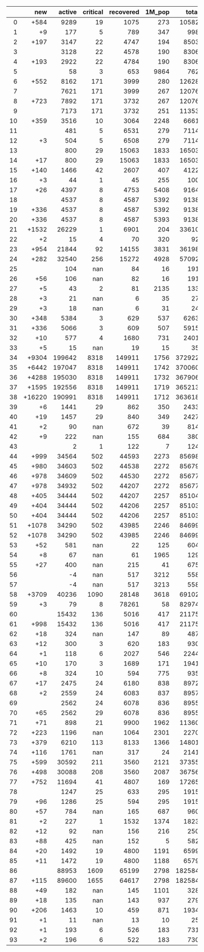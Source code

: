 |    |    new |   active |   critical |   recovered |   1M_pop |   total |
|---:|-------:|---------:|-----------:|------------:|---------:|--------:|
|  0 |   +584 |     9289 |         19 |        1075 |      273 |   10582 |
|  1 |     +9 |      177 |          5 |         789 |      347 |     998 |
|  2 |   +197 |     3147 |         22 |        4747 |      194 |    8503 |
|  3 |        |     3128 |         22 |        4578 |      190 |    8306 |
|  4 |   +193 |     2922 |         22 |        4784 |      190 |    8306 |
|  5 |        |       58 |          3 |         653 |     9864 |     762 |
|  6 |   +552 |     8162 |        171 |        3999 |      280 |   12628 |
|  7 |        |     7621 |        171 |        3999 |      267 |   12076 |
|  8 |   +723 |     7892 |        171 |        3732 |      267 |   12076 |
|  9 |        |     7173 |        171 |        3732 |      251 |   11353 |
| 10 |   +359 |     3516 |         10 |        3064 |     2248 |    6661 |
| 11 |        |      481 |          5 |        6531 |      279 |    7114 |
| 12 |     +3 |      504 |          5 |        6508 |      279 |    7114 |
| 13 |        |      800 |         29 |       15063 |     1833 |   16503 |
| 14 |    +17 |      800 |         29 |       15063 |     1833 |   16503 |
| 15 |   +140 |     1466 |         42 |        2607 |      407 |    4122 |
| 16 |     +3 |       44 |          1 |          45 |      255 |     100 |
| 17 |    +26 |     4397 |          8 |        4753 |     5408 |    9164 |
| 18 |        |     4537 |          8 |        4587 |     5392 |    9138 |
| 19 |   +336 |     4537 |          8 |        4587 |     5392 |    9138 |
| 20 |   +336 |     4537 |          8 |        4587 |     5393 |    9138 |
| 21 |  +1532 |    26229 |          1 |        6901 |      204 |   33610 |
| 22 |     +2 |       15 |          4 |          70 |      320 |      92 |
| 23 |   +954 |    21844 |         92 |       14155 |     3831 |   36198 |
| 24 |   +282 |    32540 |        256 |       15272 |     4928 |   57092 |
| 25 |        |      104 |        nan |          84 |       16 |     191 |
| 26 |    +56 |      106 |        nan |          82 |       16 |     191 |
| 27 |     +5 |       43 |          2 |          81 |     2135 |     133 |
| 28 |     +3 |       21 |        nan |           6 |       35 |      27 |
| 29 |     +3 |       18 |        nan |           6 |       31 |      24 |
| 30 |   +348 |     5384 |          3 |         629 |      537 |    6263 |
| 31 |   +336 |     5066 |          3 |         609 |      507 |    5915 |
| 32 |    +10 |      577 |          4 |        1680 |      731 |    2401 |
| 33 |     +5 |       15 |        nan |          19 |       15 |      35 |
| 34 |  +9304 |   199642 |       8318 |      149911 |     1756 |  372922 |
| 35 |  +6442 |   197047 |       8318 |      149911 |     1742 |  370060 |
| 36 |  +4288 |   195030 |       8318 |      149911 |     1732 |  367906 |
| 37 |  +1595 |   192556 |       8318 |      149911 |     1719 |  365213 |
| 38 | +16220 |   190991 |       8318 |      149911 |     1712 |  363618 |
| 39 |     +6 |     1441 |         29 |         862 |      350 |    2433 |
| 40 |    +19 |     1457 |         29 |         840 |      349 |    2427 |
| 41 |     +2 |       90 |        nan |         672 |       39 |     814 |
| 42 |     +9 |      222 |        nan |         155 |      684 |     380 |
| 43 |        |        2 |          1 |         122 |        7 |     124 |
| 44 |   +999 |    34564 |        502 |       44593 |     2273 |   85698 |
| 45 |   +980 |    34603 |        502 |       44538 |     2272 |   85679 |
| 46 |   +978 |    34609 |        502 |       44530 |     2272 |   85677 |
| 47 |   +978 |    34932 |        502 |       44207 |     2272 |   85677 |
| 48 |   +405 |    34444 |        502 |       44207 |     2257 |   85104 |
| 49 |   +404 |    34444 |        502 |       44206 |     2257 |   85103 |
| 50 |   +404 |    34444 |        502 |       44206 |     2257 |   85103 |
| 51 |  +1078 |    34290 |        502 |       43985 |     2246 |   84699 |
| 52 |  +1078 |    34290 |        502 |       43985 |     2246 |   84699 |
| 53 |    +52 |      581 |        nan |          22 |      125 |     604 |
| 54 |     +8 |       67 |        nan |          61 |     1965 |     129 |
| 55 |    +27 |      400 |        nan |         215 |       41 |     675 |
| 56 |        |       -4 |        nan |         517 |     3212 |     558 |
| 57 |        |       -4 |        nan |         517 |     3213 |     558 |
| 58 |  +3709 |    40236 |       1090 |       28148 |     3618 |   69102 |
| 59 |     +3 |       79 |          8 |       78261 |       58 |   82974 |
| 60 |        |    15432 |        136 |        5016 |      417 |   21175 |
| 61 |   +998 |    15432 |        136 |        5016 |      417 |   21175 |
| 62 |    +18 |      324 |        nan |         147 |       89 |     487 |
| 63 |    +12 |      300 |          3 |         620 |      183 |     930 |
| 64 |     +1 |      118 |          6 |        2027 |      546 |    2244 |
| 65 |    +10 |      170 |          3 |        1689 |      171 |    1941 |
| 66 |     +8 |      324 |         10 |         594 |      775 |     935 |
| 67 |    +17 |     2475 |         24 |        6180 |      838 |    8972 |
| 68 |     +2 |     2559 |         24 |        6083 |      837 |    8957 |
| 69 |        |     2562 |         24 |        6078 |      836 |    8955 |
| 70 |    +65 |     2562 |         29 |        6078 |      836 |    8955 |
| 71 |    +71 |      898 |         21 |        9900 |     1962 |   11360 |
| 72 |   +223 |     1196 |        nan |        1064 |     2301 |    2270 |
| 73 |   +379 |     6210 |        113 |        8133 |     1366 |   14801 |
| 74 |   +116 |     1761 |        nan |         317 |       24 |    2141 |
| 75 |   +599 |    30592 |        211 |        3560 |     2121 |   37355 |
| 76 |   +498 |    30088 |        208 |        3560 |     2087 |   36756 |
| 77 |   +752 |    11694 |         41 |        4807 |      169 |   17265 |
| 78 |        |     1247 |         25 |         633 |      295 |    1915 |
| 79 |    +96 |     1286 |         25 |         594 |      295 |    1915 |
| 80 |    +57 |      784 |        nan |         165 |      687 |     960 |
| 81 |     +2 |      227 |          1 |        1532 |     1374 |    1823 |
| 82 |    +12 |       92 |        nan |         156 |      216 |     250 |
| 83 |    +88 |      425 |        nan |         152 |        5 |     582 |
| 84 |    +20 |     1492 |         19 |        4800 |     1191 |    6599 |
| 85 |    +11 |     1472 |         19 |        4800 |     1188 |    6579 |
| 86 |        |    88953 |       1609 |       65199 |     2798 |  182584 |
| 87 |   +115 |    89600 |       1655 |       64617 |     2798 |  182584 |
| 88 |    +49 |      182 |        nan |         145 |     1101 |     328 |
| 89 |    +18 |      135 |        nan |         143 |      937 |     279 |
| 90 |   +206 |     1463 |         10 |         459 |      871 |    1934 |
| 91 |     +1 |       11 |        nan |          13 |       10 |      25 |
| 92 |     +1 |      193 |          6 |         526 |      183 |     731 |
| 93 |     +2 |      196 |          6 |         522 |      183 |     730 |